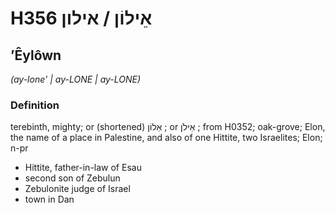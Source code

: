 # H356 אֵילוֹן / אילון

## ʼÊylôwn

_(ay-lone' | ay-LONE | ay-LONE)_

### Definition

terebinth, mighty; or (shortened) אֵלוֹן ; or אֵילֹן ; from H0352; oak-grove; Elon, the name of a place in Palestine, and also of one Hittite, two Israelites; Elon; n-pr

- Hittite, father-in-law of Esau
- second son of Zebulun
- Zebulonite judge of Israel
- town in Dan
